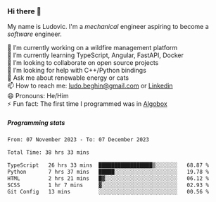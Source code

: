 ### Hi there 👋

My name is Ludovic. I'm a *mechanical* engineer aspiring to become a *software* engineer.

 🔭 I’m currently working on a wildfire management platform<br/>
 🌱 I’m currently learning TypeScript, Angular, FastAPI, Docker<br/>
 👯 I’m looking to collaborate on open source projects<br/>
 🤔 I’m looking for help with C++/Python bindings<br/>
 💬 Ask me about renewable energy or cats<br/>
 📫 How to reach me: ludo.beghin@gmail.com or [Linkedin](https://www.linkedin.com/in/ludovic-beghin/)<br/>
 😄 Pronouns: He/Him<br/>
 ⚡ Fun fact: The first time I programmed was in [Algobox](https://fr.wikipedia.org/wiki/Algobox)<br/>

##### Programming stats
<!--START_SECTION:waka-->

```txt
From: 07 November 2023 - To: 07 December 2023

Total Time: 38 hrs 33 mins

TypeScript   26 hrs 33 mins  █████████████████▒░░░░░░░   68.87 %
Python       7 hrs 37 mins   █████░░░░░░░░░░░░░░░░░░░░   19.78 %
HTML         2 hrs 21 mins   █▓░░░░░░░░░░░░░░░░░░░░░░░   06.12 %
SCSS         1 hr 7 mins     ▓░░░░░░░░░░░░░░░░░░░░░░░░   02.93 %
Git Config   13 mins         ░░░░░░░░░░░░░░░░░░░░░░░░░   00.56 %
```

<!--END_SECTION:waka-->
